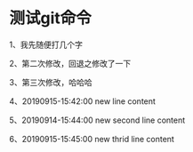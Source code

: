 # 测试git命令
1、我先随便打几个字

2、第二次修改，回退之修改了一下

3、第三次修改，哈哈哈

4、20190915-15:42:00 new line content

5、20190914-15:44:00 new second line content

6、20190915-15:45:00 new thrid line content